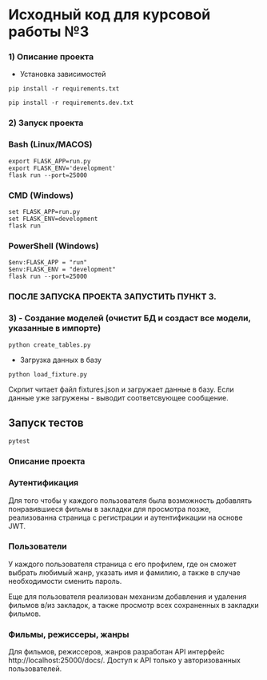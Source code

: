 # Исходный код для курсовой работы №3

### 1) Описание проекта
- Установка зависимостей
```shell
pip install -r requirements.txt

pip install -r requirements.dev.txt
```

### 2) Запуск проекта

### Bash (Linux/MACOS)
```shell
export FLASK_APP=run.py
export FLASK_ENV='development'
flask run --port=25000 
```

### CMD (Windows)
```shell
set FLASK_APP=run.py
set FLASK_ENV=development
flask run
```

### PowerShell (Windows)
```shell
$env:FLASK_APP = "run"
$env:FLASK_ENV = "development"
flask run --port=25000 
```

### ПОСЛЕ ЗАПУСКА ПРОЕКТА ЗАПУСТИТЬ ПУНКТ 3.
### 3) - Создание моделей (очистит БД и создаст все модели, указанные в импорте)
```shell
python create_tables.py
```

- Загрузка данных в базу
```shell
python load_fixture.py
```
Скрпит читает файл fixtures.json и загружает данные в базу. Если данные уже загружены - выводит соответсвующее сообщение.

## Запуск тестов
```shell
pytest
```
### Описание проекта

### Аутентификация

Для того чтобы у каждого пользователя была возможность добавлять понравившиеся фильмы в закладки для просмотра позже, реализованна страница с регистрации и аутентификации на основе JWT.

 ### Пользователи

У каждого пользователя страница с его профилем, где он сможет выбрать любимый жанр, указать имя и фамилию, а также в случае необходимости сменить пароль.

Еще для пользователя реализован механизм добавления и удаления фильмов в/из закладок, а также просмотр всех сохраненных в закладки фильмов.

### Фильмы, режиссеры, жанры

Для фильмов, режиссеров, жанров разработан API интерфейс http://localhost:25000/docs/. Доступ к API только у авторизованных пользователей. 
 